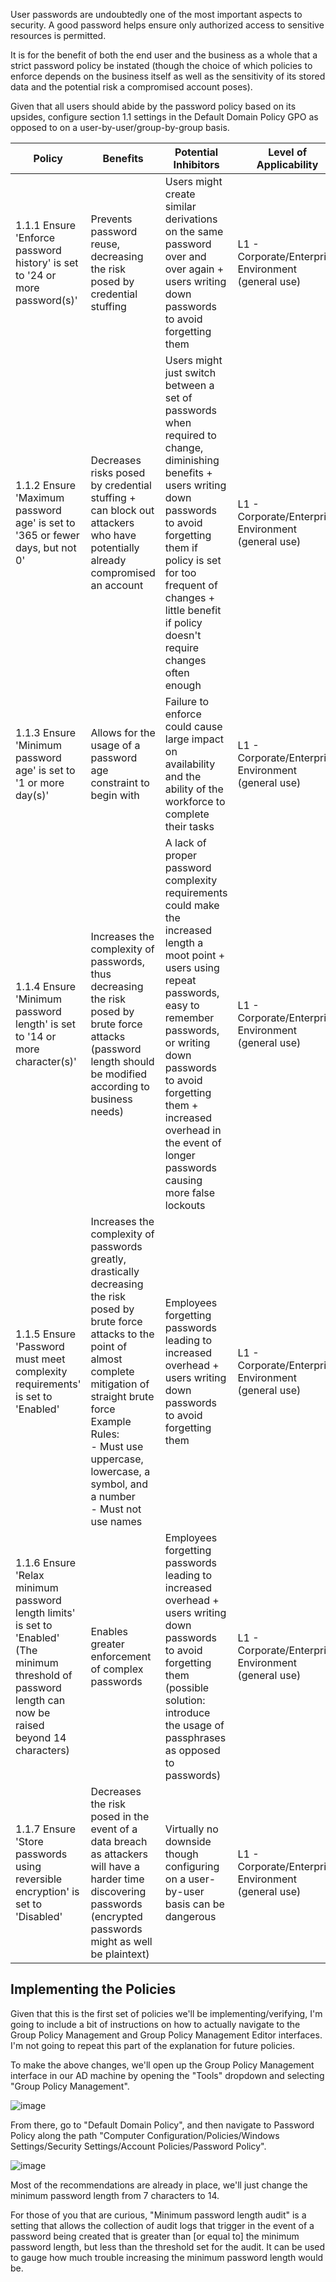 User passwords are undoubtedly one of the most important aspects to security. A good password helps ensure only authorized access to sensitive resources is permitted.

It is for the benefit of both the end user and the business as a whole that a strict password policy be instated (though the choice of which policies to enforce depends on the business itself as well as the sensitivity of its stored data and the potential risk a compromised account poses).

Given that all users should abide by the password policy based on its upsides, configure section 1.1 settings in the Default Domain Policy GPO as opposed to on a user-by-user/group-by-group basis.

| Policy | Benefits | Potential Inhibitors | Level of Applicability | Privilege Path in Group Policy Management Editor |
| ---- | ---- | ---- | ---- | ---- |
| 1.1.1 Ensure 'Enforce password history' is set to '24 or more password(s)' | Prevents password reuse, decreasing the risk posed by credential stuffing | Users might create similar derivations on the same password over and over again + users writing down passwords to avoid forgetting them | L1 - Corporate/Enterprise Environment (general use) | Computer Configuration\Policies\Windows Settings\Security Settings\Account Policies\Password Policy\Enforce password history |
| 1.1.2 Ensure 'Maximum password age' is set to '365 or fewer days, but not 0' | Decreases risks posed by credential stuffing + can block out attackers who have potentially already compromised an account | Users might just switch between a set of passwords when required to change, diminishing benefits + users writing down passwords to avoid forgetting them if policy is set for too frequent of changes + little benefit if policy doesn't require changes often enough | L1 - Corporate/Enterprise Environment (general use) | Computer Configuration\\Policies\\Windows Settings\\Security Settings\\Account Policies\\Password Policy\Maximum password age |
| 1.1.3 Ensure 'Minimum password age' is set to '1 or more day(s)' | Allows for the usage of a password age constraint to begin with | Failure to enforce could cause large impact on availability and the ability of the workforce to complete their tasks | L1 - Corporate/Enterprise Environment (general use) | Computer Configuration\\Policies\\Windows Settings\\Security Settings\\Account Policies\\Password Policy\Minimum password age |
| 1.1.4 Ensure 'Minimum password length' is set to '14 or more character(s)' | Increases the complexity of passwords, thus decreasing the risk posed by brute force attacks (password length should be modified according to business needs) | A lack of proper password complexity requirements could make the increased length a moot point + users using repeat passwords, easy to remember passwords, or writing down passwords to avoid forgetting them + increased overhead in the event of longer passwords causing more false lockouts | L1 - Corporate/Enterprise Environment (general use) | Computer Configuration\\Policies\\Windows Settings\\Security Settings\\Account Policies\\Password Policy\Minimum password length |
| 1.1.5 Ensure 'Password must meet complexity requirements' is set to 'Enabled' | Increases the complexity of passwords greatly, drastically decreasing the risk posed by brute force attacks to the point of almost complete mitigation of straight brute force<br>Example Rules:<br>- Must use uppercase, lowercase, a symbol, and a number<br>- Must not use names | Employees forgetting passwords leading to increased overhead + users writing down passwords to avoid forgetting them | L1 - Corporate/Enterprise Environment (general use) | Computer Configuration\\Policies\\Windows Settings\\Security Settings\\Account Policies\\Password Policy\Password must meet complexity requirements |
| 1.1.6 Ensure 'Relax minimum password length limits' is set to 'Enabled'<br>(The minimum threshold of password length can now be raised beyond 14 characters) | Enables greater enforcement of complex passwords | Employees forgetting passwords leading to increased overhead + users writing down passwords to avoid forgetting them (possible solution: introduce the usage of passphrases as opposed to passwords) | L1 - Corporate/Enterprise Environment (general use) | Computer Configuration\\Policies\\Windows Settings\\Security Settings\\Account Policies\\Password Policy\Relax minimum password length limits |
| 1.1.7 Ensure 'Store passwords using reversible encryption' is set to 'Disabled' | Decreases the risk posed in the event of a data breach as attackers will have a harder time discovering passwords (encrypted passwords might as well be plaintext) | Virtually no downside though configuring on a user-by-user basis can be dangerous | L1 - Corporate/Enterprise Environment (general use) | Computer Configuration\\Policies\\Windows Settings\\Security Settings\\Account Policies\\Password Policy\Store passwords using reversible encryption |


## Implementing the Policies
Given that this is the first set of policies we'll be implementing/verifying, I'm going to include a bit of instructions on how to actually navigate to the Group Policy Management and Group Policy Management Editor interfaces. I'm not going to repeat this part of the explanation for future policies.

To make the above changes, we'll open up the Group Policy Management interface in our AD machine by opening the "Tools" dropdown and selecting "Group Policy Management".

![image](https://github.com/Jacob-Hegy/CIS-Hardening-Guide/assets/85857129/519987e1-1492-42b7-a561-877e4921fa38)


From there, go to "Default Domain Policy", and then navigate to Password Policy along the path "Computer Configuration/Policies/Windows Settings/Security Settings/Account Policies/Password Policy".

![image](https://github.com/Jacob-Hegy/CIS-Hardening-Guide/assets/85857129/e12049f2-aaed-43e1-9cf6-aa2e4a94ee30)


Most of the recommendations are already in place, we'll just change the minimum password length from 7 characters to 14.

For those of you that are curious, "Minimum password length audit" is a setting that allows the collection of audit logs that trigger in the event of a password being created that is greater than \[or equal to] the minimum password length, but less than the threshold set for the audit. It can be used to gauge how much trouble increasing the minimum password length would be.
